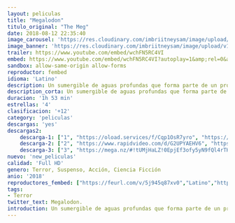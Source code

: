```yaml
---
layout: peliculas
title: "Megalodon"
titulo_original: "The Meg"
date: 2018-08-12 22:35:40
image_carousel: 'https://res.cloudinary.com/imbriitneysam/image/upload/v1542221253/mega-poster-min.jpg'
image_banner: 'https://res.cloudinary.com/imbriitneysam/image/upload/v1542221254/mega-banner-min.jpg'
trailer: https://www.youtube.com/embed/wchFN5RC4VI
embed: https://www.youtube.com/embed/wchFN5RC4VI?autoplay=1&amp;rel=0&amp;hd=1&border=0&wmode=opaque&enablejsapi=1&modestbranding=1&controls=1&showinfo=0
sandbox: allow-same-origin allow-forms
reproductor: fembed
idioma: 'Latino'
description: Un sumergible de aguas profundas que forma parte de un programa internacional de vigilancia submarina, ha sido atacado por una enorme criatura que se creía extinta. Ahora está averiado en el fondo de la fosa oceánica más profunda del Pacífico con su tripulación atrapada en el interior. El tiempo se acaba y, en contra de los deseos de su hija Suyin (Li Bingbing), un visionario oceanógrafo chino (Winston Chao) contrata a Jonas Taylor (Jason Statham), un especialista en rescate en aguas profundas. Su misión será salvar a la tripulación y también al océano de una amenaza imparable. un tiburón prehistórico de 23 metros conocido con el nombre de Megalodón.
description_corta: Un sumergible de aguas profundas que forma parte de un programa internacional de vigilancia submarina, ha sido atacado por una enorme criatura que se creía extinta. Ahora está averiado en el fondo de la fosa oceánica más profunda del..
duracion: '1h 53 min'
estrellas: '4'
clasificacion: '+12'
category: 'peliculas'
descargas: 'yes'
descargas2:
    descarga-1: ["1", "https://oload.services/f/Cqp1OsR7yro", "https://www.google.com/s2/favicons?domain=openload.co","OpenLoad","https://res.cloudinary.com/imbriitneysam/image/upload/v1541473684/mexico.png", "Latino", "Full HD"]
    descarga-2: ["2", "https://www.rapidvideo.com/d/G2UPYAEHV6", "https://www.google.com/s2/favicons?domain=www.rapidvideo.com","RapidVideo","https://res.cloudinary.com/imbriitneysam/image/upload/v1541473684/mexico.png", "Latino", "Full HD"]
    descarga-3: ["3", "https://mega.nz/#!tUMjHaLZ!0EpjEf3ofy5yN9fQl4rTHczJUQD_5kOlEiM9M1Gq8fo", "https://www.google.com/s2/favicons?domain=mega.nz","Mega","https://res.cloudinary.com/imbriitneysam/image/upload/v1541473684/mexico.png", "Latino", "Full HD"]
nuevo: 'new_peliculas'
calidad: 'Full HD'
genero: Terror, Suspenso, Acción, Ciencia Ficción
anio: '2018'
reproductores_fembed: ["https://feurl.com/v/5j945q87xv0","Latino","https://feurl.com/v/60kwyh05ql4d6jw","Latino","https://animekao.xyz/v/05zmksldmp4k32p","Latino","https://feurl.com/v/0pgqysl8-j3zpy-","Latino","https://femax20.com/v/pyx4dumxqg431wk","Latino"]
tags:
- Terror
twitter_text: Megalodon.
introduction: Un sumergible de aguas profundas que forma parte de un programa internacional de vigilancia submarina, ha sido atacado por una enorme criatura que se creía extinta. Ahora está averiado en el fondo de la fosa oceánica más profunda del..
---
```



 







